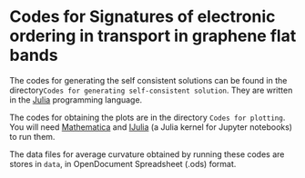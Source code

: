  # Codes for Signatures of electronic ordering in transport in graphene flat bands
 
 The codes for generating the self consistent solutions can be found in the directory`Codes for generating self-consistent solution`.
 They are written in the [Julia](https://julialang.org/) programming language.
 
 The codes for obtaining the plots are in the directory `Codes for plotting`. You will need [Mathematica](https://www.wolfram.com/mathematica/) and [IJulia](https://juliapackages.com/p/ijulia) (a Julia kernel for Jupyter notebooks) to run them.
 
 The data files for average curvature obtained by running these codes are stores in `data`, in OpenDocument Spreadsheet (.ods) format. 